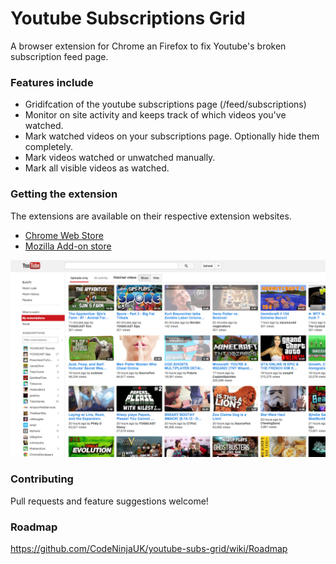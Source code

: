 Youtube Subscriptions Grid
=================

A browser extension for Chrome an Firefox to fix Youtube's broken subscription feed page.

### Features include

* Gridifcation of the youtube subscriptions page (/feed/subscriptions)
* Monitor on site activity and keeps track of which videos you've watched.
* Mark watched videos on your subscriptions page. Optionally hide them completely. 
* Mark videos watched or unwatched manually.
* Mark all visible videos as watched.

### Getting the extension

The extensions are available on their respective extension websites. 

* [Chrome Web Store](https://chrome.google.com/webstore/detail/youtube-subscriptions-gri/dcnjhgnfnmijfkmcddcmffeamphmmeed)
* [Mozilla Add-on store](https://addons.mozilla.org/en-US/firefox/addon/better-youtube-subscription/)
 

![Gridified subscriptions page](/resources/screenshot1.png "Gridified subscriptions page")

### Contributing

Pull requests and feature suggestions welcome!

### Roadmap

https://github.com/CodeNinjaUK/youtube-subs-grid/wiki/Roadmap
